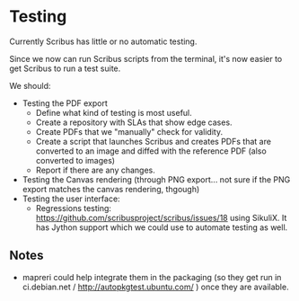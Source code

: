 # Testing

Currently Scribus has little or no automatic testing.

Since we now can run Scribus scripts from the terminal, it's now easier to get Scribus to run a test suite.

We should:
- Testing the PDF export
  - Define what kind of testing is most useful.
  - Create a repository with SLAs that show edge cases.
  - Create PDFs that we "manually" check for validity.
  - Create a script that launches Scribus and creates PDFs that are converted to an image and diffed with the reference PDF (also converted to images)
  - Report if there are any changes.
- Testing the Canvas rendering (through PNG export... not sure if the PNG export matches the canvas rendering, thgough)
- Testing the user interface:
  - Regressions testing: https://github.com/scribusproject/scribus/issues/18 using SikuliX. It has Jython support which we could use to automate testing as well. 

## Notes

- mapreri could help integrate them in the packaging (so they get run in ci.debian.net / http://autopkgtest.ubuntu.com/ ) once they are available.
